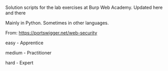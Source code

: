 Solution scripts for the lab exercises at Burp Web Academy. Updated here and there

Mainly in Python. Sometimes in other languages.

From: https://portswigger.net/web-security

easy - Apprentice

medium - Practitioner

hard - Expert
